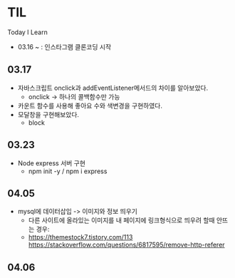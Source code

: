 # TIL
Today I Learn
  - 03.16 ~ : 인스타그램 클론코딩 시작

## 03.17
* 자바스크립트 onclick과 addEventListener메서드의 차이를 알아보았다.
  - onclick -> 하나의 콜백함수만 가능
* 카운트 함수를 사용해 좋아요 수와 색변경을 구현하였다.
* 모달창을 구현해보았다.
  - block
## 03.23
* Node express 서버 구현
  - npm init -y / npm i express
## 04.05
* mysql에 데이터삽입 -> 이미지와 정보 띄우기
  - 다른 사이트에 올라있는 이미지를 내 페이지에 링크형식으로 띄우려 할때 안뜨는 경우: <meta name="referrer" content="no-referrer" />
  - https://themestock7.tistory.com/113   https://stackoverflow.com/questions/6817595/remove-http-referer
## 04.06
